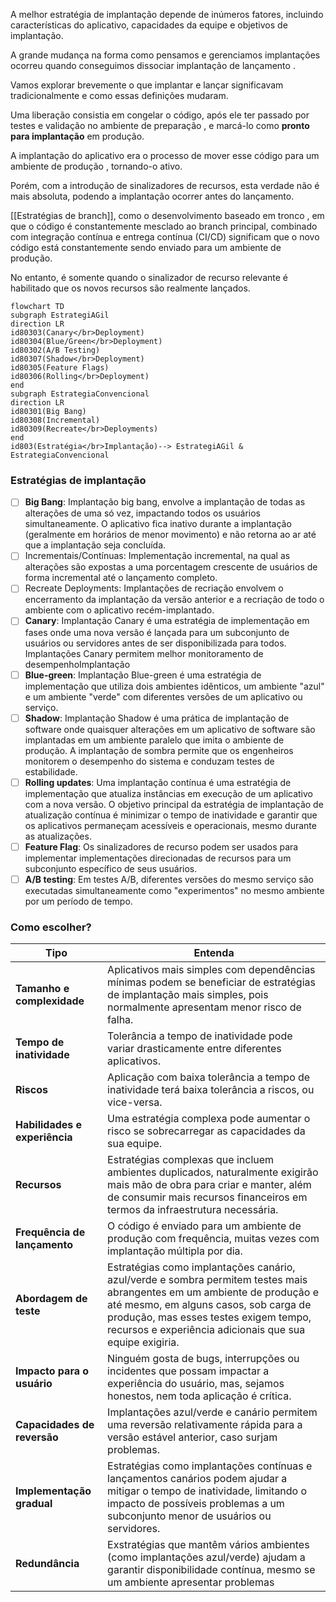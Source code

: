 A melhor estratégia de implantação depende de inúmeros fatores, incluindo características do aplicativo, capacidades da equipe e objetivos de implantação.

A grande mudança na forma como pensamos e gerenciamos implantações ocorreu quando conseguimos dissociar implantação de lançamento . 

Vamos explorar brevemente o que implantar e lançar significavam tradicionalmente e como essas definições mudaram.

Uma liberação consistia em congelar o código, após ele ter passado por testes e validação no ambiente de preparação , e marcá-lo como **pronto para implantação** em produção. 

A implantação do aplicativo era o processo de mover esse código para um ambiente de produção , tornando-o ativo.

Porém, com a  introdução de sinalizadores de recursos, esta verdade não é mais absoluta, podendo a implantação  ocorrer antes do lançamento.

[[Estratégias de branch]], como o desenvolvimento baseado em tronco , em que o código é constantemente mesclado ao branch principal, combinado com integração contínua e entrega contínua (CI/CD) significam que o novo código está constantemente sendo enviado para um ambiente de produção. 

No entanto, é somente quando o sinalizador de recurso relevante é habilitado que os novos recursos são realmente lançados.


```mermaid
flowchart TD
subgraph EstrategiAGil
direction LR
id80303(Canary</br>Deployment) 
id80304(Blue/Green</br>Deployment) 
id80302(A/B Testing) 
id80307(Shadow</br>Deployment) 
id80305(Feature Flags)
id80306(Rolling</br>Deployment)
end
subgraph EstrategiaConvencional
direction LR
id80301(Big Bang)
id80308(Incremental)
id80309(Recreate</br>Deployments)
end
id803(Estratégia</br>Implantação)--> EstrategiAGil & EstrategiaConvencional
```

### Estratégias de implantação

- [ ] **Big Bang**: Implantação big bang, envolve a implantação de todas as alterações de uma só vez, impactando todos os usuários simultaneamente. O aplicativo fica inativo durante a implantação (geralmente em horários de menor movimento) e não retorna ao ar até que a implantação seja concluída.
- [ ] Incrementais/Contínuas: Implementação incremental, na qual as alterações são expostas a uma porcentagem crescente de usuários de forma incremental até o lançamento completo. 
- [ ] Recreate Deployments: Implantações de recriação envolvem o encerramento da implantação da versão anterior e a recriação de todo o ambiente com o aplicativo recém-implantado.
- [ ] **Canary**: Implantação Canary é uma estratégia de implementação em fases onde uma nova versão é lançada para um subconjunto de usuários ou servidores antes de ser disponibilizada para todos. Implantações Canary permitem melhor monitoramento de desempenhoImplantação
- [ ] **Blue-green**: Implantação Blue-green é uma estratégia de implementação que utiliza dois ambientes idênticos, um ambiente "azul" e um ambiente "verde" com diferentes versões de um aplicativo ou serviço.
- [ ] **Shadow**: Implantação Shadow é uma prática de implantação de software onde quaisquer alterações em um aplicativo de software são implantadas em um ambiente paralelo que imita o ambiente de produção. A implantação de sombra permite que os engenheiros monitorem o desempenho do sistema e conduzam testes de estabilidade.
- [ ] **Rolling updates**: Uma implantação contínua é uma estratégia de implementação que atualiza instâncias em execução de um aplicativo com a nova versão. O objetivo principal da estratégia de implantação de atualização contínua é minimizar o tempo de inatividade e garantir que os aplicativos permaneçam acessíveis e operacionais, mesmo durante as atualizações.
- [ ] **Feature Flag**: Os sinalizadores de recurso podem ser usados para implementar implementações direcionadas de recursos para um subconjunto específico de seus usuários.
- [ ] **A/B testing**: Em testes A/B, diferentes versões do mesmo serviço são executadas simultaneamente como "experimentos" no mesmo ambiente por um período de tempo.
### Como escolher?

| Tipo                          | Entenda                                                                                                                                                                                                                                                               |
| ----------------------------- | --------------------------------------------------------------------------------------------------------------------------------------------------------------------------------------------------------------------------------------------------------------------- |
| **Tamanho e complexidade**    | Aplicativos mais simples com dependências mínimas podem se beneficiar de estratégias de implantação mais simples, pois normalmente apresentam menor risco de falha.                                                                                                   |
| **Tempo de inatividade**      | Tolerância a tempo de inatividade pode variar drasticamente entre diferentes aplicativos.                                                                                                                                                                             |
| **Riscos**                    | Aplicação com baixa tolerância a tempo de inatividade terá baixa tolerância a riscos, ou vice-versa.                                                                                                                                                                  |
| **Habilidades e experiência** | Uma estratégia complexa pode aumentar o risco se sobrecarregar as capacidades da sua equipe.                                                                                                                                                                          |
| **Recursos**                  | Estratégias complexas que incluem ambientes duplicados, naturalmente exigirão mais mão de obra para criar e manter, além de consumir mais recursos financeiros em termos da infraestrutura necessária.                                                                |
| **Frequência de lançamento**  | O código é enviado para um ambiente de produção com frequência, muitas vezes com implantação múltipla por dia.                                                                                                                                                        |
| **Abordagem de teste**        | Estratégias como implantações canário, azul/verde e sombra permitem testes mais abrangentes em um ambiente de produção e até mesmo, em alguns casos, sob carga de produção, mas esses testes exigem tempo, recursos e experiência adicionais que sua equipe exigiria. |
| **Impacto para o usuário**    | Ninguém gosta de bugs, interrupções ou incidentes que possam impactar a experiência do usuário, mas, sejamos honestos, nem toda aplicação é crítica.                                                                                                                  |
| **Capacidades de reversão**   | Implantações azul/verde e canário permitem uma reversão relativamente rápida para a versão estável anterior, caso surjam problemas.                                                                                                                                   |
| **Implementação gradual**     | Estratégias como implantações contínuas e lançamentos canários podem ajudar a mitigar o tempo de inatividade, limitando o impacto de possíveis problemas a um subconjunto menor de usuários ou servidores.                                                            |
| **Redundância**               | Exstratégias que mantêm vários ambientes (como implantações azul/verde) ajudam a garantir disponibilidade contínua, mesmo se um ambiente apresentar problemas                                                                                                         |



